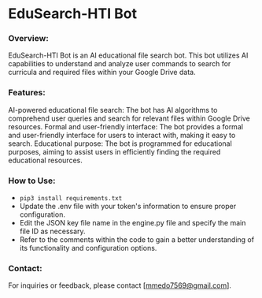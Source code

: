 # EduSearch-HTI Bot

### Overview:
EduSearch-HTI Bot is an AI educational file search bot. This bot utilizes AI capabilities to understand and analyze user commands to search for curricula and required files within your Google Drive data.

### Features:
AI-powered educational file search: The bot has AI algorithms to comprehend user queries and search for relevant files within Google Drive resources.
Formal and user-friendly interface: The bot provides a formal and user-friendly interface for users to interact with, making it easy to search.
Educational purpose: The bot is programmed for educational purposes, aiming to assist users in efficiently finding the required educational resources.

### How to Use:
- ```pip3 install requirements.txt```
- Update the .env file with your token's information to ensure proper configuration.
- Edit the JSON key file name in the engine.py file and specify the main file ID as necessary.
- Refer to the comments within the code to gain a better understanding of its functionality and configuration options.

### Contact:
For inquiries or feedback, please contact [mmedo7569@gmail.com].
